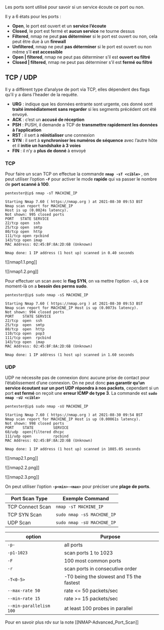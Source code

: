 Les ports sont utilisé pour savoir si un service écoute ce port ou non.

Il y a 6 états pour les ports :

- **Open**, le port est ouvert et un **service l’écoute**
- **Closed**, le port est fermé et **aucun service** ne tourne dessus
- **Filtered**, nmap ne peut **pas déterminer** si le port est ouvert ou non, cela peut être due à un **firewall**
- **Unfiltered**, nmap ne peut **pas déterminer** si le port est ouvert ou non même s’il **est accessible**
- **Open | filtered**, nmap ne peut pas déterminer s’il est **ouvert ou filtré**
- **Closed | filtered**, nmap ne peut pas déterminer s’il est **fermé ou filtré**

## __TCP / UDP__

Il y a diffèrent type d’analyse de port via TCP, elles dépendent des flags qu’il y a dans l’header de la requête.

- **URG** : indique que les données entrante sont urgente, ces donné sont **traité immédiatement sans regarder** si les segments précédent ont été envoyé.
- **ACK** : c’est un **accusé de réception**
- **PSH** : PUSH, il demande a TCP de **transmettre rapidement les données à l’application**
- **RST** : il sert à **réinitialiser** une connexion
- **SYN** : il sert à **synchroniser les numéros de séquence** avec l’autre hôte et il **initie un handshake à 3 voies**
- **FIN** : il n’y a **plus de donné** à envoyé


### TCP

Pour faire un scan TCP on effectue la commande **`nmap -sT <cible>`** , on peut utiliser l’option **`-F`** pour activer le mode **rapide** qui va passer le nombre de **port scanné à 100**.

```shell
pentester@ip$ nmap -sT MACHINE_IP

Starting Nmap 7.60 ( https://nmap.org ) at 2021-08-30 09:53 BST
Nmap scan report for MACHINE_IP 
Host is up (0.0024s latency).
Not shown: 995 closed ports
PORT   STATE SERVICE 
22/tcp open  ssh
25/tcp open  smtp 
80/tcp open  http 
111/tcp open rpcbind 
143/tcp open imap
MAC Address: 02:45:BF:8A:2D:6B (Unknown)

Nmap done: 1 IP address (1 host up) scanned in 0.40 seconds
```

![[nmap1.1.png]]

![[nmap1.2.png]]

Pour effectuer un scan avec le **flag SYN**, on va mettre l’option `-sS`, à ce moment-là on a **besoin des perms sudo**.

```shell
pentester@ip$ sudo nmap -sS MACHINE_IP

Starting Nmap 7.60 ( https://nmap.org ) at 2021-08-30 09:53 BST
Nmap scan report for MACHINE_IP Host is up (0.0073s latency). 
Not shown: 994 closed ports 
PORT    STATE SERVICE 
22/tcp  open  ssh
25/tcp  open  smtp 
80/tcp  open  http 
110/tcp open  pop3 
111/tcp open  rpcbind 
143/tcp open  imap
MAC Address: 02:45:BF:8A:2D:6B (Unknown)

Nmap done: 1 IP address (1 host up) scanned in 1.60 seconds
```


### UDP
UDP ne nécessite pas de connexion donc aucune prise de contact pour l’établissement d’une connexion. On ne peut donc **pas garantir qu’un service écoutant sur un port UDP répondra à nos packets**, cependant si un port **est fermé** on reçoit une **erreur ICMP de type 3**. La commande est **`sudo nmap -sU <cible>`**

```shell
pentester@ip$ sudo nmap -sU MACHINE_IP 

Starting Nmap 7.60 ( https://nmap.org ) at 2021-08-30 09:54 BST
Nmap scan report for MACHINE_IP Host is up (0.00061s latency). 
Not shown: 998 closed ports
PORT    STATE         SERVICE 
68/udp  open|filtered dhcpc 
111/udp open          rpcbind 
MAC Address: 02:45:BF:8A:2D:6B (Unknown)

Nmap done: 1 IP address (1 host up) scanned in 1085.05 seconds
```

![[nmap2.1.png]]

![[nmap2.2.png]]

![[nmap2.3.png]]

On peut utiliser l’option **`-p<min>-<max>`** pour préciser une **plage de ports**.

| **Port Scan Type**   | **Exemple Command**            |
| ---------------- | -------------------------- |
| TCP Connect Scan | `nmap -sT MACHINE_IP`      |
| TCP SYN Scan     | `sudo nmap -sS MACHINE_IP` |
| UDP Scan         | `sudo nmap -sU MACHINE_IP` |

| **option**                  | **Purpose**                                  |
| ----------------------- | ---------------------------------------- |
| `-p-`                   | all ports                                |
| `-p1-1023`              | scan ports 1 to 1023                     |
| `-F`                    | 100 most common ports                    |
| `-r`                    | scan ports in consecutive order          |
| `-T<0-5>`               | -T0 being the slowest and T5 the fastest |
| `--max-rate 50`         | rate <= 50 packets/sec                   |
| `--min-rate 15`         | rate >= 15 packets/sec                   |
| `--min-parallelism 100` | at least 100 probes in parallel          |


Pour en savoir plus rdv sur la note [[NMAP-Advanced_Port_Scan]]
